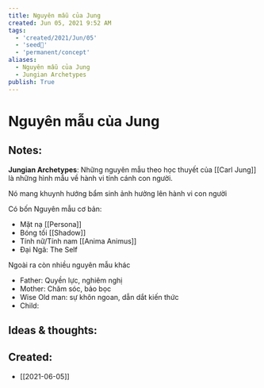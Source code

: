 ```yaml
---
title: Nguyên mẫu của Jung
created: Jun 05, 2021 9:52 AM
tags:
  - 'created/2021/Jun/05'
  - 'seed🥜'
  - 'permanent/concept'
aliases:
  - Nguyên mẫu của Jung
  - Jungian Archetypes
publish: True
---
```

# Nguyên mẫu của Jung

## Notes:
**Jungian Archetypes**: Những nguyên mẫu theo học thuyết của [[Carl Jung]] là những hình mẫu về hành vi tính cánh con người.

Nó mang khuynh hướng bẩm sinh ảnh hưởng lên hành vi con người

Có bốn Nguyên mẫu cơ bản:

- Mặt nạ [[Persona]]
- Bóng tối [[Shadow]]
- Tính nữ/Tính nam [[Anima Animus]]
- Đại Ngã: The Self

Ngoài ra còn nhiều nguyên mẫu khác

- Father: Quyền lực, nghiêm nghị
- Mother: Chăm sóc, bảo bọc
- Wise Old man: sự khôn ngoan, dẫn dắt kiến thức
- Child:

## Ideas & thoughts:
## Created:
- [[2021-06-05]]

